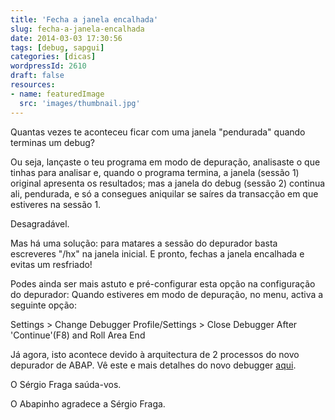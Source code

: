 ```yaml
---
title: 'Fecha a janela encalhada'
slug: fecha-a-janela-encalhada
date: 2014-03-03 17:30:56
tags: [debug, sapgui]
categories: [dicas]
wordpressId: 2610
draft: false
resources:
- name: featuredImage
  src: 'images/thumbnail.jpg'
---
```

Quantas vezes te aconteceu ficar com uma janela "pendurada" quando terminas um debug?

<!--more-->

Ou seja, lançaste o teu programa em modo de depuração, analisaste o que tinhas para analisar e, quando o programa termina, a janela (sessão 1) original apresenta os resultados; mas a janela do debug (sessão 2) continua ali, pendurada, e só a consegues aniquilar se saíres da transacção em que estiveres na sessão 1.

Desagradável.

Mas há uma solução: para matares a sessão do depurador basta escreveres "/hx" na janela inicial. E pronto, fechas a janela encalhada e evitas um resfriado!

Podes ainda ser mais astuto e pré-configurar esta opção na configuração do depurador: Quando estiveres em modo de depuração, no menu, activa a seguinte opção:

Settings > Change Debugger Profile/Settings > Close Debugger After 'Continue'(F8) and Roll Area End

Já agora, isto acontece devido à arquitectura de 2 processos do novo depurador de ABAP. Vê este e mais detalhes do novo debugger [aqui][1].

O Sérgio Fraga saúda-vos.

O Abapinho agradece a Sérgio Fraga.

   [1]: https://sap4u.org/media/userfiles/articles/pdf/26.pdf
